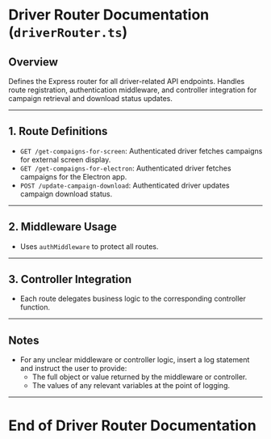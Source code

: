 # Driver Router Documentation (`driverRouter.ts`)

## Overview
Defines the Express router for all driver-related API endpoints. Handles route registration, authentication middleware, and controller integration for campaign retrieval and download status updates.

---

## 1. Route Definitions
- `GET /get-compaigns-for-screen`: Authenticated driver fetches campaigns for external screen display.
- `GET /get-compaigns-for-electron`: Authenticated driver fetches campaigns for the Electron app.
- `POST /update-campaign-download`: Authenticated driver updates campaign download status.

---

## 2. Middleware Usage
- Uses `authMiddleware` to protect all routes.

---

## 3. Controller Integration
- Each route delegates business logic to the corresponding controller function.

---

## Notes
- For any unclear middleware or controller logic, insert a log statement and instruct the user to provide:
  - The full object or value returned by the middleware or controller.
  - The values of any relevant variables at the point of logging.

---

# End of Driver Router Documentation 